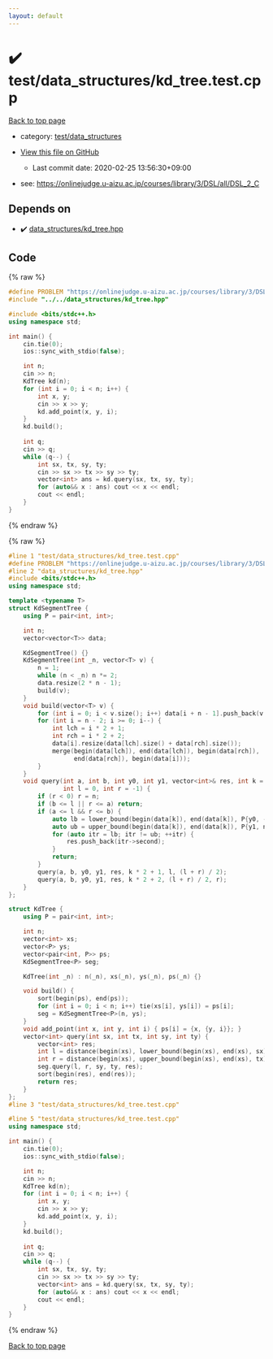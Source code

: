 ```yaml
---
layout: default
---
```


<!-- mathjax config similar to math.stackexchange -->
<script type="text/javascript" async
  src="https://cdnjs.cloudflare.com/ajax/libs/mathjax/2.7.5/MathJax.js?config=TeX-MML-AM_CHTML">
</script>
<script type="text/x-mathjax-config">
  MathJax.Hub.Config({
    TeX: { equationNumbers: { autoNumber: "AMS" }},
    tex2jax: {
      inlineMath: [ ['$','$'] ],
      processEscapes: true
    },
    "HTML-CSS": { matchFontHeight: false },
    displayAlign: "left",
    displayIndent: "2em"
  });
</script>

<script type="text/javascript" src="https://cdnjs.cloudflare.com/ajax/libs/jquery/3.4.1/jquery.min.js"></script>
<script src="https://cdn.jsdelivr.net/npm/jquery-balloon-js@1.1.2/jquery.balloon.min.js" integrity="sha256-ZEYs9VrgAeNuPvs15E39OsyOJaIkXEEt10fzxJ20+2I=" crossorigin="anonymous"></script>
<script type="text/javascript" src="../../../assets/js/copy-button.js"></script>
<link rel="stylesheet" href="../../../assets/css/copy-button.css" />


# :heavy_check_mark: test/data_structures/kd_tree.test.cpp

<a href="../../../index.html">Back to top page</a>

* category: <a href="../../../index.html#62fcabc588904eb64caeb606077fc022">test/data_structures</a>
* <a href="{{ site.github.repository_url }}/blob/master/test/data_structures/kd_tree.test.cpp">View this file on GitHub</a>
    - Last commit date: 2020-02-25 13:56:30+09:00


* see: <a href="https://onlinejudge.u-aizu.ac.jp/courses/library/3/DSL/all/DSL_2_C">https://onlinejudge.u-aizu.ac.jp/courses/library/3/DSL/all/DSL_2_C</a>


## Depends on

* :heavy_check_mark: <a href="../../../library/data_structures/kd_tree.hpp.html">data_structures/kd_tree.hpp</a>


## Code

<a id="unbundled"></a>
{% raw %}
```cpp
#define PROBLEM "https://onlinejudge.u-aizu.ac.jp/courses/library/3/DSL/all/DSL_2_C"
#include "../../data_structures/kd_tree.hpp"

#include <bits/stdc++.h>
using namespace std;

int main() {
    cin.tie(0);
    ios::sync_with_stdio(false);

    int n;
    cin >> n;
    KdTree kd(n);
    for (int i = 0; i < n; i++) {
        int x, y;
        cin >> x >> y;
        kd.add_point(x, y, i);
    }
    kd.build();
    
    int q;
    cin >> q;
    while (q--) {
        int sx, tx, sy, ty;
        cin >> sx >> tx >> sy >> ty;
        vector<int> ans = kd.query(sx, tx, sy, ty);
        for (auto&& x : ans) cout << x << endl;
        cout << endl;
    }
}
```
{% endraw %}

<a id="bundled"></a>
{% raw %}
```cpp
#line 1 "test/data_structures/kd_tree.test.cpp"
#define PROBLEM "https://onlinejudge.u-aizu.ac.jp/courses/library/3/DSL/all/DSL_2_C"
#line 2 "data_structures/kd_tree.hpp"
#include <bits/stdc++.h>
using namespace std;

template <typename T>
struct KdSegmentTree {
    using P = pair<int, int>;

    int n;
    vector<vector<T>> data;

    KdSegmentTree() {}
    KdSegmentTree(int _n, vector<T> v) {
        n = 1;
        while (n < _n) n *= 2;
        data.resize(2 * n - 1);
        build(v);
    }
    void build(vector<T> v) {
        for (int i = 0; i < v.size(); i++) data[i + n - 1].push_back(v[i]);
        for (int i = n - 2; i >= 0; i--) {
            int lch = i * 2 + 1;
            int rch = i * 2 + 2;
            data[i].resize(data[lch].size() + data[rch].size());
            merge(begin(data[lch]), end(data[lch]), begin(data[rch]),
                  end(data[rch]), begin(data[i]));
        }
    }
    void query(int a, int b, int y0, int y1, vector<int>& res, int k = 0,
               int l = 0, int r = -1) {
        if (r < 0) r = n;
        if (b <= l || r <= a) return;
        if (a <= l && r <= b) {
            auto lb = lower_bound(begin(data[k]), end(data[k]), P{y0, -1});
            auto ub = upper_bound(begin(data[k]), end(data[k]), P{y1, n});
            for (auto itr = lb; itr != ub; ++itr) {
                res.push_back(itr->second);
            }
            return;
        }
        query(a, b, y0, y1, res, k * 2 + 1, l, (l + r) / 2);
        query(a, b, y0, y1, res, k * 2 + 2, (l + r) / 2, r);
    }
};

struct KdTree {
    using P = pair<int, int>;

    int n;
    vector<int> xs;
    vector<P> ys;
    vector<pair<int, P>> ps;
    KdSegmentTree<P> seg;

    KdTree(int _n) : n(_n), xs(_n), ys(_n), ps(_n) {}

    void build() {
        sort(begin(ps), end(ps));
        for (int i = 0; i < n; i++) tie(xs[i], ys[i]) = ps[i];
        seg = KdSegmentTree<P>(n, ys);
    }
    void add_point(int x, int y, int i) { ps[i] = {x, {y, i}}; }
    vector<int> query(int sx, int tx, int sy, int ty) {
        vector<int> res;
        int l = distance(begin(xs), lower_bound(begin(xs), end(xs), sx));
        int r = distance(begin(xs), upper_bound(begin(xs), end(xs), tx));
        seg.query(l, r, sy, ty, res);
        sort(begin(res), end(res));
        return res;
    }
};
#line 3 "test/data_structures/kd_tree.test.cpp"

#line 5 "test/data_structures/kd_tree.test.cpp"
using namespace std;

int main() {
    cin.tie(0);
    ios::sync_with_stdio(false);

    int n;
    cin >> n;
    KdTree kd(n);
    for (int i = 0; i < n; i++) {
        int x, y;
        cin >> x >> y;
        kd.add_point(x, y, i);
    }
    kd.build();
    
    int q;
    cin >> q;
    while (q--) {
        int sx, tx, sy, ty;
        cin >> sx >> tx >> sy >> ty;
        vector<int> ans = kd.query(sx, tx, sy, ty);
        for (auto&& x : ans) cout << x << endl;
        cout << endl;
    }
}

```
{% endraw %}

<a href="../../../index.html">Back to top page</a>

